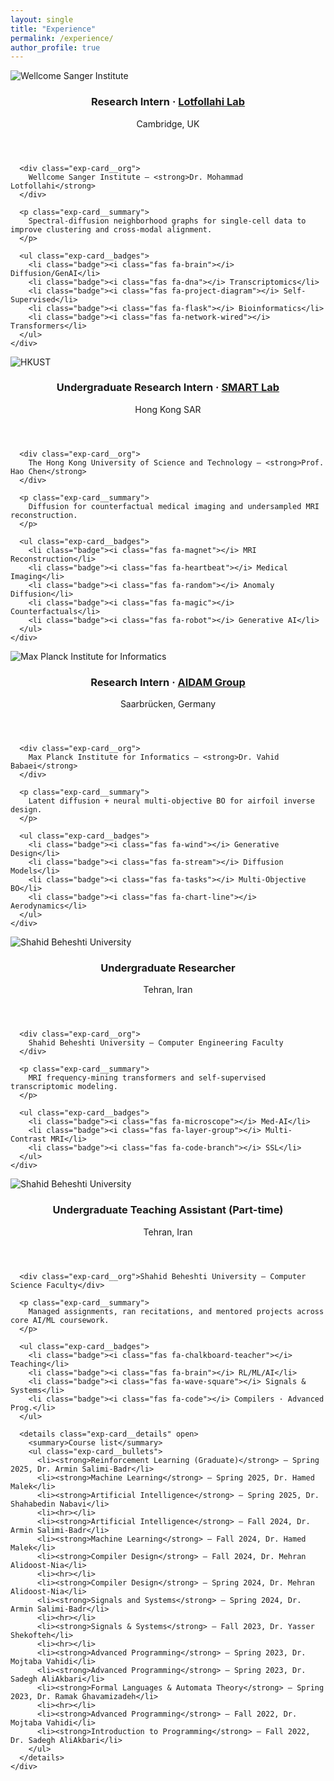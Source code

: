 ```yaml
---
layout: single
title: "Experience"
permalink: /experience/
author_profile: true
---
```


<section class="experience-list">

  <!-- Wellcome Sanger Institute -->
  <article class="exp-card">
    <img class="exp-card__logo" src="/assets/img/logos/sanger.jpg" alt="Wellcome Sanger Institute">
    <div class="exp-card__body">
      <header class="exp-card__header">
        <h3 class="exp-card__role">
          Research Intern · <a class="exp-card__lab" href="https://lotfollahi.com/" target="_blank" rel="noopener">Lotfollahi Lab</a>
        </h3>
        <div class="exp-card__dates">Cambridge, UK</div>
      </header>

      <div class="exp-card__org">
        Wellcome Sanger Institute — <strong>Dr. Mohammad Lotfollahi</strong>
      </div>

      <p class="exp-card__summary">
        Spectral-diffusion neighborhood graphs for single-cell data to improve clustering and cross-modal alignment.
      </p>

      <ul class="exp-card__badges">
        <li class="badge"><i class="fas fa-brain"></i> Diffusion/GenAI</li>
        <li class="badge"><i class="fas fa-dna"></i> Transcriptomics</li>
        <li class="badge"><i class="fas fa-project-diagram"></i> Self-Supervised</li>
        <li class="badge"><i class="fas fa-flask"></i> Bioinformatics</li>
        <li class="badge"><i class="fas fa-network-wired"></i> Transformers</li>
      </ul>
    </div>
  </article>

  <!-- HKUST -->
  <article class="exp-card">
    <img class="exp-card__logo" src="/assets/img/logos/hkust.jpg" alt="HKUST">
    <div class="exp-card__body">
      <header class="exp-card__header">
        <h3 class="exp-card__role">
          Undergraduate Research Intern · <a class="exp-card__lab" href="https://smartlab.cse.ust.hk/" target="_blank" rel="noopener">SMART Lab</a>
        </h3>
        <div class="exp-card__dates">Hong Kong SAR</div>
      </header>

      <div class="exp-card__org">
        The Hong Kong University of Science and Technology — <strong>Prof. Hao Chen</strong>
      </div>

      <p class="exp-card__summary">
        Diffusion for counterfactual medical imaging and undersampled MRI reconstruction.
      </p>

      <ul class="exp-card__badges">
        <li class="badge"><i class="fas fa-magnet"></i> MRI Reconstruction</li>
        <li class="badge"><i class="fas fa-heartbeat"></i> Medical Imaging</li>
        <li class="badge"><i class="fas fa-random"></i> Anomaly Diffusion</li>
        <li class="badge"><i class="fas fa-magic"></i> Counterfactuals</li>
        <li class="badge"><i class="fas fa-robot"></i> Generative AI</li>
      </ul>
    </div>
  </article>

  <!-- MPI-INF -->
  <article class="exp-card">
    <img class="exp-card__logo" src="/assets/img/logos/mpi-inf.jpg" alt="Max Planck Institute for Informatics">
    <div class="exp-card__body">
      <header class="exp-card__header">
        <h3 class="exp-card__role">
          Research Intern · <a class="exp-card__lab" href="https://aidam.mpi-inf.mpg.de/" target="_blank" rel="noopener">AIDAM Group</a>
        </h3>
        <div class="exp-card__dates">Saarbrücken, Germany</div>
      </header>

      <div class="exp-card__org">
        Max Planck Institute for Informatics — <strong>Dr. Vahid Babaei</strong>
      </div>

      <p class="exp-card__summary">
        Latent diffusion + neural multi-objective BO for airfoil inverse design.
      </p>

      <ul class="exp-card__badges">
        <li class="badge"><i class="fas fa-wind"></i> Generative Design</li>
        <li class="badge"><i class="fas fa-stream"></i> Diffusion Models</li>
        <li class="badge"><i class="fas fa-tasks"></i> Multi-Objective BO</li>
        <li class="badge"><i class="fas fa-chart-line"></i> Aerodynamics</li>
      </ul>
    </div>
  </article>

  <!-- SBU Undergraduate Researcher -->
  <article class="exp-card">
    <img class="exp-card__logo" src="/assets/img/logos/sbu.jpg" alt="Shahid Beheshti University">
    <div class="exp-card__body">
      <header class="exp-card__header">
        <h3 class="exp-card__role">Undergraduate Researcher</h3>
        <div class="exp-card__dates">Tehran, Iran</div>
      </header>

      <div class="exp-card__org">
        Shahid Beheshti University — Computer Engineering Faculty
      </div>

      <p class="exp-card__summary">
        MRI frequency-mining transformers and self-supervised transcriptomic modeling.
      </p>

      <ul class="exp-card__badges">
        <li class="badge"><i class="fas fa-microscope"></i> Med-AI</li>
        <li class="badge"><i class="fas fa-layer-group"></i> Multi-Contrast MRI</li>
        <li class="badge"><i class="fas fa-code-branch"></i> SSL</li>
      </ul>
    </div>
  </article>

  <!-- Teaching Assistant (full list, shown by default) -->
  <article class="exp-card">
    <img class="exp-card__logo" src="/assets/img/logos/sbu.jpg" alt="Shahid Beheshti University">
    <div class="exp-card__body">
      <header class="exp-card__header">
        <h3 class="exp-card__role">Undergraduate Teaching Assistant (Part-time)</h3>
        <div class="exp-card__dates">Tehran, Iran</div>
      </header>

      <div class="exp-card__org">Shahid Beheshti University — Computer Science Faculty</div>

      <p class="exp-card__summary">
        Managed assignments, ran recitations, and mentored projects across core AI/ML coursework.
      </p>

      <ul class="exp-card__badges">
        <li class="badge"><i class="fas fa-chalkboard-teacher"></i> Teaching</li>
        <li class="badge"><i class="fas fa-brain"></i> RL/ML/AI</li>
        <li class="badge"><i class="fas fa-wave-square"></i> Signals & Systems</li>
        <li class="badge"><i class="fas fa-code"></i> Compilers · Advanced Prog.</li>
      </ul>

      <details class="exp-card__details" open>
        <summary>Course list</summary>
        <ul class="exp-card__bullets">
          <li><strong>Reinforcement Learning (Graduate)</strong> — Spring 2025, Dr. Armin Salimi-Badr</li>
          <li><strong>Machine Learning</strong> — Spring 2025, Dr. Hamed Malek</li>
          <li><strong>Artificial Intelligence</strong> — Spring 2025, Dr. Shahabedin Nabavi</li>
          <li><hr></li>
          <li><strong>Artificial Intelligence</strong> — Fall 2024, Dr. Armin Salimi-Badr</li>
          <li><strong>Machine Learning</strong> — Fall 2024, Dr. Hamed Malek</li>
          <li><strong>Compiler Design</strong> — Fall 2024, Dr. Mehran Alidoost-Nia</li>
          <li><hr></li>
          <li><strong>Compiler Design</strong> — Spring 2024, Dr. Mehran Alidoost-Nia</li>
          <li><strong>Signals and Systems</strong> — Spring 2024, Dr. Armin Salimi-Badr</li>
          <li><hr></li>
          <li><strong>Signals & Systems</strong> — Fall 2023, Dr. Yasser Shekofteh</li>
          <li><hr></li>
          <li><strong>Advanced Programming</strong> — Spring 2023, Dr. Mojtaba Vahidi</li>
          <li><strong>Advanced Programming</strong> — Spring 2023, Dr. Sadegh AliAkbari</li>
          <li><strong>Formal Languages & Automata Theory</strong> — Spring 2023, Dr. Ramak Ghavamizadeh</li>
          <li><hr></li>
          <li><strong>Advanced Programming</strong> — Fall 2022, Dr. Mojtaba Vahidi</li>
          <li><strong>Introduction to Programming</strong> — Fall 2022, Dr. Sadegh AliAkbari</li>
        </ul>
      </details>
    </div>
  </article>

</section>
